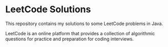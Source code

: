 # LeetCode Solutions

This repository contains my solutions to some LeetCode problems in Java.

LeetCode is an online platform that provides a collection of algorithmic questions for practice and preparation for coding interviews.
